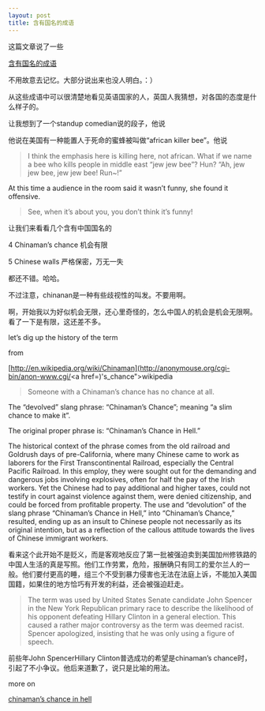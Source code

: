 ```yaml
---
layout: post
title: 含有国名的成语
---
```


这篇文章说了一些

[含有国名的成语](http://wiki.rijiben.org/Z/%e5%90%ab%e6%9c%89%e5%9b%bd%e5%90%8d%e7%9a%84%e8%8b%b1%e6%96%87%e6%88%90%e8%af%ad)

不用故意去记忆。大部分说出来也没人明白。：）

从这些成语中可以很清楚地看见英语国家的人，英国人我猜想，对各国的态度是什么样子的。

让我想到了一个standup comedian说的段子，他说

他说在美国有一种能置人于死命的蜜蜂被叫做“african killer bee”。他说

>I think the emphasis here is killing here, not african. What if we name a bee who kills people in middle east “jew jew bee”? Hun? “Ah, jew jew bee, jew jew bee! Run~!”

At this time a audience in the room said it wasn’t funny, she found it offensive.

>See, when it’s about you, you don’t think it’s funny!

让我们来看看几个含有中国国名的

4 Chinaman’s chance 机会有限

5 Chinese walls 严格保密，万无一失

都还不错。哈哈。

不过注意，chinanan是一种有些歧视性的叫发。不要用啊。

啊，开始我以为好似机会无限，还心里奇怪的，怎么中国人的机会是机会无限啊。看了一下是有限，这还差不多。

let’s dig up the history of the term

from 

[http://en.wikipedia.org/wiki/Chinaman](http://anonymouse.org/cgi-bin/anon-www.cgi/<a href=)'s_chance">wikipedia

>Someone with a Chinaman’s chance has no chance at all.

  

  

The “devolved” slang phrase: “Chinaman’s Chance”; meaning “a slim chance to make it”.

  

  

The original proper phrase is: “Chinaman’s Chance in Hell.”

  

  

The historical context of the phrase comes from the old railroad and Goldrush days of pre-California, where many Chinese came to work as laborers for the First Transcontinental Railroad, especially the Central Pacific Railroad. In this employ, they were sought out for the demanding and dangerous jobs involving explosives, often for half the pay of the Irish workers. Yet the Chinese had to pay additional and higher taxes, could not testify in court against violence against them, were denied citizenship, and could be forced from profitable property. The use and “devolution” of the slang phrase “Chinaman’s Chance in Hell,” into “Chinaman’s Chance,” resulted, ending up as an insult to Chinese people not necessarily as its original intention, but as a reflection of the callous attitude towards the lives of Chinese immigrant workers.

看来这个此开始不是贬义，而是客观地反应了第一批被强迫卖到美国加州修铁路的中国人生活的真是写照。他们工作劳累，危险，报酬确只有同工的爱尔兰人的一般。他们要付更高的睡，组三个不受到暴力侵害也无法在法庭上诉，不能加入美国国籍，如果住的地方恰巧有开发的利益，还会被强迫赶走。

>The term was used by United States Senate candidate John Spencer in the New York Republican primary race to describe the likelihood of his opponent defeating Hillary Clinton in a general election. This caused a rather major controversy as the term was deemed racist. Spencer apologized, insisting that he was only using a figure of speech.

前些年John SpencerHillary Clinton普选成功的希望是chinaman’s chance时，引起了不小争议。他后来道歉了，说只是比喻的用法。

more on 

[chinaman’s chance in hell](http://www.google.com/search?q=chinaman%27s+chance)
